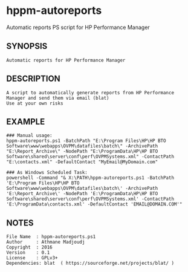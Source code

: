 # hppm-autoreports

Automatic reports PS script for HP Performance Manager


## SYNOPSIS  
    Automatic reports for HP Performance Manager

## DESCRIPTION  
    A script to automatically generate reports from HP Performance 
    Manager and send them via email (blat) 
    Use at your own risks

## EXAMPLE
    ### Manual usage:
    hppm-autoreports.ps1 -BatchPath "E:\Program Files\HP\HP BTO Software\www\webapps\OVPM\datafiles\batch\" -ArchivePath "E:\Report_Archive\" -NodePath "E:\ProgramData\HP\HP BTO Software\shared\server\conf\perf\OVPMSystems.xml" -ContactPath "E:\contacts.xml" -DefaultContact "MyEmail@MyDomain.com"

    ### As Windows Scheduled Task:
    powershell -Command "& X:\PATH\hppm-autoreports.ps1 -BatchPath 'E:\Program Files\HP\HP BTO Software\www\webapps\OVPM\datafiles\batch\' -ArchivePath 'E:\Report_Archive\' -NodePath 'E:\ProgramData\HP\HP BTO Software\shared\server\conf\perf\OVPMSystems.xml' -ContactPath 'E:\ProgramData\contacts.xml' -DefaultContact 'EMAIL@DOMAIN.COM'"

## NOTES  
    File Name  : hppm-autoreports.ps1  
    Author     : Athmane Madjoudj
    Copyright  : 2016
    Version    : 0.1
    License    : GPLv3+
    Dependencies: blat  ( https://sourceforge.net/projects/blat/ ) 